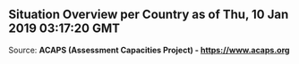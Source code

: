 ## Situation Overview per Country as of Thu, 10 Jan 2019 03:17:20 GMT

Source: **ACAPS (Assessment Capacities Project) - https://www.acaps.org**